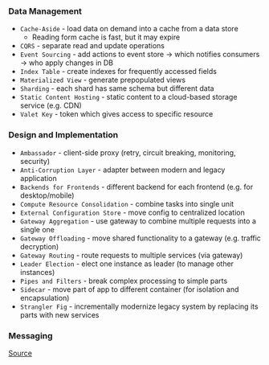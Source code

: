 ### Data Management
* `Cache-Aside` - load data on demand into a cache from a data store
    * Reading form cache is fast, but it may expire
* `CQRS` - separate read and update operations 
* `Event Sourcing` - add actions to event store -> which notifies consumers -> who apply changes in DB
* `Index Table` - create indexes for frequently accessed fields
* `Materialized View` - generate prepopulated views
* `Sharding` - each shard has same schema but different data
* `Static Content Hosting` - static content to a cloud-based storage service (e.g. CDN)
* `Valet Key` - token which gives access to specific resource

### Design and Implementation
* `Ambassador` - client-side proxy (retry, circuit breaking, monitoring, security)
* `Anti-Corruption Layer` - adapter between modern and legacy application
* `Backends for Frontends` - different backend for each frontend (e.g. for desktop/mobile)
* `Compute Resource Consolidation` - combine tasks into single unit
* `External Configuration Store` - move config to centralized location
* `Gateway Aggregation` - use gateway to combine multiple requests into a single one
* `Gateway Offloading` - move shared functionality to a gateway (e.g. traffic decryption)
* `Gateway Routing` - route requests to multiple services (via gateway)
* `Leader Election` - elect one instance as leader (to manage other instances)
* `Pipes and Filters` - break complex processing to simple parts
* `Sidecar` - move part of app to different container (for isolation and encapsulation)
* `Strangler Fig` - incrementally modernize legacy system by replacing its parts with new services

### Messaging


[Source](https://docs.microsoft.com/en-us/azure/architecture/patterns/index-patterns)
